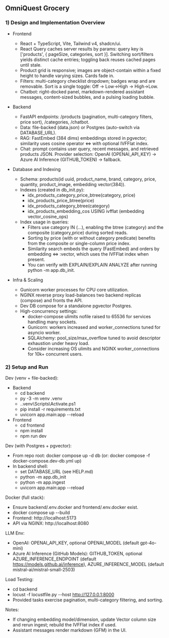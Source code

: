 ## OmniQuest Grocery

### 1) Design and Implementation Overview

- Frontend
  - React + TypeScript, Vite, Tailwind v4, shadcn/ui.
  - React Query caches server results by params: query key is ['products', { pageSize, categories, sort }]. Switching sort/filters yields distinct cache entries; toggling back reuses cached pages until stale.
  - Product grid is responsive; images are object-contain within a fixed height to handle varying sizes. Cards fade in.
  - Filters: multi-category checklist dropdown; badges wrap and are removable. Sort is a single toggle: Off → Low→High → High→Low.
  - Chatbot: right-docked panel, markdown-rendered assistant messages, content-sized bubbles, and a pulsing loading bubble.

- Backend
  - FastAPI endpoints: /products (pagination, multi-category filters, price sort), /categories, /chatbot.
  - Data: file-backed (data.json) or Postgres (auto-switch via DATABASE_URL).
  - RAG: FastEmbed (384 dims) embeddings stored in pgvector; similarity uses cosine operator <=> with optional IVFFlat index.
  - Chat: prompt contains user query, recent messages, and retrieved products JSON. Provider selection: OpenAI (OPENAI_API_KEY) → Azure AI Inference (GITHUB_TOKEN) → fallback.

- Database and Indexing
  - Schema: products(id uuid, product_name, brand, category, price, quantity, product_image, embedding vector(384)).
  - Indexes (created in db_init.py):
    - idx_products_category_price_btree(category, price)
    - idx_products_price_btree(price)
    - idx_products_category_btree(category)
    - idx_products_embedding_cos USING ivfflat (embedding vector_cosine_ops)
  - Index usage in queries:
    - Filters use category IN (...), enabling the btree (category) and the composite (category,price) during sorted reads.
    - Sorting by price (with or without category predicate) benefits from the composite or single-column price index.
    - Similarity search embeds the query (FastEmbed) and orders by embedding <=> :vector, which uses the IVFFlat index when present.
    - You can verify with EXPLAIN/EXPLAIN ANALYZE after running python -m app.db_init.

- Infra & Scaling
  - Gunicorn worker processes for CPU core utilization.
  - NGINX reverse proxy load-balances two backend replicas (compose) and fronts the API.
  - Dev DB compose for a standalone pgvector Postgres.
  - High-concurrency settings:
    - docker-compose ulimits nofile raised to 65536 for services handling many sockets.
    - Gunicorn: workers increased and worker_connections tuned for asyncio worker.
    - SQLAlchemy: pool_size/max_overflow tuned to avoid descriptor exhaustion under heavy load.
    - Consider increasing OS ulimits and NGINX worker_connections for 10k+ concurrent users.

### 2) Setup and Run

Dev (venv + file-backed):
- Backend
  - cd backend
  - py -3 -m venv .venv
  - .\.venv\Scripts\Activate.ps1
  - pip install -r requirements.txt
  - uvicorn app.main:app --reload
- Frontend
  - cd frontend
  - npm install
  - npm run dev

Dev (with Postgres + pgvector):
- From repo root: docker compose up -d db (or: docker compose -f docker-compose.dev-db.yml up)
- In backend shell:
  - set DATABASE_URL (see HELP.md)
  - python -m app.db_init
  - python -m app.ingest
  - uvicorn app.main:app --reload

Docker (full stack):
- Ensure backend/.env.docker and frontend/.env.docker exist.
- docker compose up --build
- Frontend: http://localhost:5173
- API via NGINX: http://localhost:8080

LLM Env:
- OpenAI: OPENAI_API_KEY, optional OPENAI_MODEL (default gpt-4o-mini)
- Azure AI Inference (GitHub Models): GITHUB_TOKEN, optional AZURE_INFERENCE_ENDPOINT (default https://models.github.ai/inference), AZURE_INFERENCE_MODEL (default mistral-ai/mistral-small-2503)

Load Testing:
- cd backend
- locust -f locustfile.py --host http://127.0.0.1:8000
- Provided tasks exercise pagination, multi-category filtering, and sorting.

Notes:
- If changing embedding model/dimension, update Vector column size and rerun ingest; rebuild the IVFFlat index if used.
- Assistant messages render markdown (GFM) in the UI.
